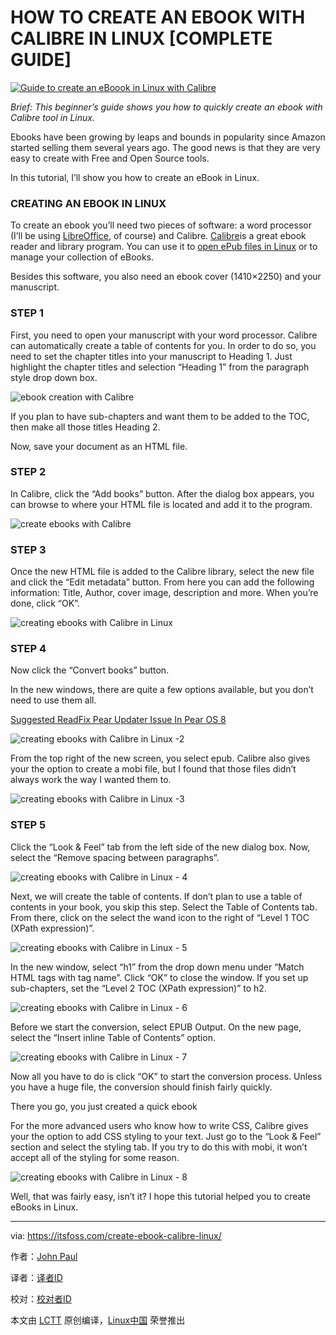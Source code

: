 HOW TO CREATE AN EBOOK WITH CALIBRE IN LINUX [COMPLETE GUIDE]
====


[![Guide to create an eBoook in Linux with Calibre](https://itsfoss.com/wp-content/uploads/2016/10/Create-an-eBook-in-Linux.jpg)][8]

_Brief: This beginner’s guide shows you how to quickly create an ebook with Calibre tool in Linux._

Ebooks have been growing by leaps and bounds in popularity since Amazon started selling them several years ago. The good news is that they are very easy to create with Free and Open Source tools.

In this tutorial, I’ll show you how to create an eBook in Linux.

### CREATING AN EBOOK IN LINUX

To create an ebook you’ll need two pieces of software: a word processor (I’ll be using [LibreOffice][7], of course) and Calibre. [Calibre][6]is a great ebook reader and library program. You can use it to [open ePub files in Linux][5] or to manage your collection of eBooks.

Besides this software, you also need an ebook cover (1410×2250) and your manuscript.

### STEP 1

First, you need to open your manuscript with your word processor. Calibre can automatically create a table of contents for you. In order to do so, you need to set the chapter titles into your manuscript to Heading 1\. Just highlight the chapter titles and selection “Heading 1” from the paragraph style drop down box.

![ebook creation with Calibre](https://itsfoss.com/wp-content/uploads/2016/10/header1.png)

If you plan to have sub-chapters and want them to be added to the TOC, then make all those titles Heading 2.

Now, save your document as an HTML file.

### STEP 2

In Calibre, click the “Add books” button. After the dialog box appears, you can browse to where your HTML file is located and add it to the program.

![create ebooks with Calibre](https://itsfoss.com/wp-content/uploads/2016/10/calibre1.png)

### STEP 3

Once the new HTML file is added to the Calibre library, select the new file and click the “Edit metadata” button. From here you can add the following information: Title, Author, cover image, description and more. When you’re done, click “OK”.

![creating ebooks with Calibre in Linux](https://itsfoss.com/wp-content/uploads/2016/10/calibre2.png)

### STEP 4

Now click the “Convert books” button.

In the new windows, there are quite a few options available, but you don’t need to use them all.

[Suggested ReadFix Pear Updater Issue In Pear OS 8][4]

![creating ebooks with Calibre in Linux -2](https://itsfoss.com/wp-content/uploads/2016/10/calibre3.png)

From the top right of the new screen, you select epub. Calibre also gives your the option to create a mobi file, but I found that those files didn’t always work the way I wanted them to.

![creating ebooks with Calibre in Linux -3](https://itsfoss.com/wp-content/uploads/2016/10/calibre4.png)

### STEP 5

Click the “Look & Feel” tab from the left side of the new dialog box. Now, select the “Remove spacing between paragraphs”.

![creating ebooks with Calibre in Linux - 4](https://itsfoss.com/wp-content/uploads/2016/10/calibre5.png)

Next, we will create the table of contents. If don’t plan to use a table of contents in your book, you skip this step. Select the Table of Contents tab. From there, click on the select the wand icon to the right of “Level 1 TOC (XPath expression)”.

![creating ebooks with Calibre in Linux - 5](https://itsfoss.com/wp-content/uploads/2016/10/calibre6.png)

In the new window, select “h1” from the drop down menu under “Match HTML tags with tag name”. Click “OK” to close the window. If you set up sub-chapters, set the “Level 2 TOC (XPath expression)” to h2.

![creating ebooks with Calibre in Linux - 6](https://itsfoss.com/wp-content/uploads/2016/10/calibre7.png)

Before we start the conversion, select EPUB Output. On the new page, select the “Insert inline Table of Contents” option.

![creating ebooks with Calibre in Linux - 7](https://itsfoss.com/wp-content/uploads/2016/10/calibre8.png)

Now all you have to do is click “OK” to start the conversion process. Unless you have a huge file, the conversion should finish fairly quickly.

There you go, you just created a quick ebook

For the more advanced users who know how to write CSS, Calibre gives your the option to add CSS styling to your text. Just go to the “Look & Feel” section and select the styling tab. If you try to do this with mobi, it won’t accept all of the styling for some reason.

![creating ebooks with Calibre in Linux - 8](https://itsfoss.com/wp-content/uploads/2016/10/calibre9.png)

Well, that was fairly easy, isn’t it? I hope this tutorial helped you to create eBooks in Linux.


--------------------------------------------------------------------------------

via: https://itsfoss.com/create-ebook-calibre-linux/

作者：[John Paul ][a]

译者：[译者ID](https://github.com/译者ID)

校对：[校对者ID](https://github.com/校对者ID)

本文由 [LCTT](https://github.com/LCTT/TranslateProject) 原创编译，[Linux中国](https://linux.cn/) 荣誉推出

[a]: https://itsfoss.com/author/john/
[1]:http://pinterest.com/pin/create/button/?url=https://itsfoss.com/create-ebook-calibre-linux/&description=How+To+Create+An+Ebook+With+Calibre+In+Linux+%5BComplete+Guide%5D&media=https://itsfoss.com/wp-content/uploads/2016/10/Create-an-eBook-in-Linux.jpg
[2]:https://www.linkedin.com/cws/share?url=https://itsfoss.com/create-ebook-calibre-linux/
[3]:https://twitter.com/share?original_referer=https%3A%2F%2Fitsfoss.com%2F&source=tweetbutton&text=How+To+Create+An+Ebook+With+Calibre+In+Linux+%5BComplete+Guide%5D&url=https%3A%2F%2Fitsfoss.com%2Fcreate-ebook-calibre-linux%2F&via=%40itsfoss
[4]:https://itsfoss.com/fix-updater-issue-pear-os-8/
[5]:https://itsfoss.com/open-epub-books-ubuntu-linux/
[6]:http://calibre-ebook.com/
[7]:https://www.libreoffice.org/
[8]:https://itsfoss.com/wp-content/uploads/2016/10/Create-an-eBook-in-Linux.jpg
